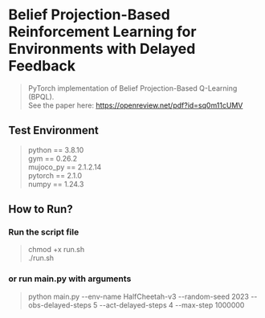 # Belief Projection-Based Reinforcement Learning for Environments with Delayed Feedback
>PyTorch implementation of Belief Projection-Based Q-Learning (BPQL).<br/>
>See the paper here: https://openreview.net/pdf?id=sq0m11cUMV

## Test Environment
>python == 3.8.10<br/>
>gym == 0.26.2<br/>
>mujoco_py == 2.1.2.14<br/>
>pytorch == 2.1.0<br/>
>numpy == 1.24.3<br/>

## How to Run?
### Run the script file 
>chmod +x run.sh<br/>
>./run.sh

### or run main.py with arguments
> python main.py --env-name HalfCheetah-v3 --random-seed 2023 --obs-delayed-steps 5 --act-delayed-steps 4 --max-step 1000000
